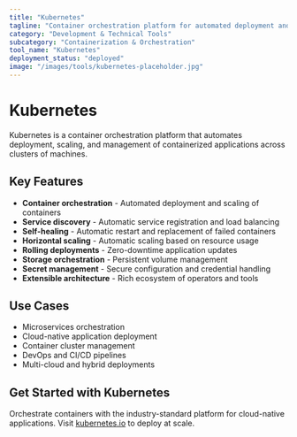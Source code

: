 ```yaml
---
title: "Kubernetes"
tagline: "Container orchestration platform for automated deployment and scaling"
category: "Development & Technical Tools"
subcategory: "Containerization & Orchestration"
tool_name: "Kubernetes"
deployment_status: "deployed"
image: "/images/tools/kubernetes-placeholder.jpg"
---
```


# Kubernetes

Kubernetes is a container orchestration platform that automates deployment, scaling, and management of containerized applications across clusters of machines.

## Key Features

- **Container orchestration** - Automated deployment and scaling of containers
- **Service discovery** - Automatic service registration and load balancing
- **Self-healing** - Automatic restart and replacement of failed containers
- **Horizontal scaling** - Automatic scaling based on resource usage
- **Rolling deployments** - Zero-downtime application updates
- **Storage orchestration** - Persistent volume management
- **Secret management** - Secure configuration and credential handling
- **Extensible architecture** - Rich ecosystem of operators and tools

## Use Cases

- Microservices orchestration
- Cloud-native application deployment
- Container cluster management
- DevOps and CI/CD pipelines
- Multi-cloud and hybrid deployments

## Get Started with Kubernetes

Orchestrate containers with the industry-standard platform for cloud-native applications. Visit [kubernetes.io](https://kubernetes.io) to deploy at scale.